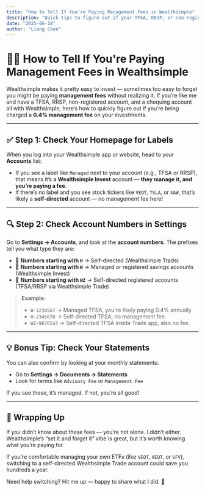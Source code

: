 ```yaml
---
title: "How to Tell If You're Paying Management Fees in Wealthsimple"
description: "Quick tips to figure out if your TFSA, RRSP, or non-registered accounts in Wealthsimple are managed (with fees) or self-directed (fee-free)."
date: "2025-06-18"
author: "Liang Chen"
---
```


# 🕵️‍♂️ How to Tell If You're Paying Management Fees in Wealthsimple

Wealthsimple makes it pretty easy to invest — sometimes too easy to forget you might be paying **management fees** without realizing it. If you’re like me and have a TFSA, RRSP, non-registered account, and a chequing account all with Wealthsimple, here’s how to quickly figure out if you’re being charged a **0.4% management fee** on your investments.

---

## ✅ Step 1: Check Your Homepage for Labels

When you log into your Wealthsimple app or website, head to your **Accounts** list:

- If you see a label like `Managed` next to your account (e.g., TFSA or RRSP), that means it’s a **Wealthsimple Invest** account — **they manage it, and you’re paying a fee**.
- If there’s no label and you see stock tickers like `VEQT`, `TSLA`, or `XAW`, that’s likely a **self-directed** account — no management fee here!

---

## 🔍 Step 2: Check Account Numbers in Settings

Go to **Settings → Accounts**, and look at the **account numbers**. The prefixes tell you what type they are:

- 📗 **Numbers starting with `H`** → Self-directed (Wealthsimple Trade)
- 📘 **Numbers starting with `W`** → Managed or registered savings accounts (Wealthsimple Invest)
- 📙 **Numbers starting with `WZ`** → Self-directed registered accounts (TFSA/RRSP via Wealthsimple Trade)

> **Example:**
>
> - `W-1234567` → Managed TFSA, you're likely paying 0.4% annually.
> - `H-2345678` → Self-directed TFSA, no management fee.
> - `WZ-9876543` → Self-directed TFSA inside Trade app, also no fee.

---

## 💡 Bonus Tip: Check Your Statements

You can also confirm by looking at your monthly statements:

- Go to **Settings → Documents → Statements**
- Look for terms like `Advisory Fee` or `Management Fee`

If you see these, it’s managed. If not, you’re all good!

---

## 🏁 Wrapping Up

If you didn’t know about these fees — you’re not alone. I didn’t either. Wealthsimple’s “set it and forget it” vibe is great, but it’s worth knowing what you’re paying for.

If you’re comfortable managing your own ETFs (like `VEQT`, `XEQT`, or `VFV`), switching to a self-directed Wealthsimple Trade account could save you hundreds a year.

Need help switching? Hit me up — happy to share what I did. 🙌

